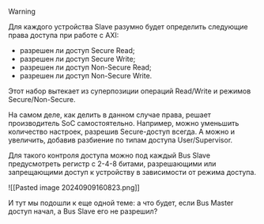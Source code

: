 
> [!warning] 
> Для каждого устройства Slave разумно будет определить следующие права доступа при работе с AXI:
> - разрешен ли доступ Secure Read;  
> - разрешен ли доступ Secure Write;  
> - разрешен ли доступ Non-Secure Read;  
> - разрешен ли доступ Non-Secure Write.

Этот набор вытекает из суперпозиции операций Read/Write и режимов Secure/Non-Secure.

На самом деле, как делить в данном случае права, решает производитель SoC самостоятельно. Например, можно уменьшить количество настроек, разрешив Secure-доступ всегда. А можно и увеличить, добавив разбиение по типам доступа User/Supervisor.

Для такого контроля доступа можно под каждый Bus Slave предусмотреть регистр с 2-4-8 битами, разрешающими или запрещающими доступ к устройству в зависимости от режима доступа.

![[Pasted image 20240909160823.png]]

И тут мы подошли к еще одной теме: а что будет, если Bus Master доступ начал, а Bus Slave его не разрешил?